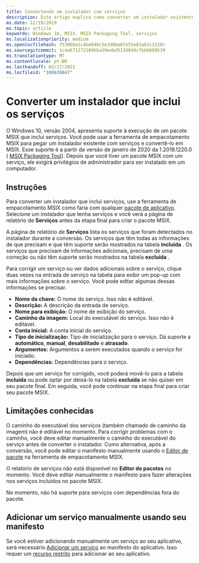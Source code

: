 ```yaml
---
title: Convertendo um instalador com serviços
description: Este artigo explica como converter um instalador existente com serviços para MSIX usando a ferramenta de empacotamento MSIX
ms.date: 12/19/2019
ms.topic: article
keywords: Windows 10, MSIX, MSIX Packaging Tool, serviços
ms.localizationpriority: medium
ms.openlocfilehash: f5306be1c4be846c5e3d0be6fe55e83a61c3220c
ms.sourcegitcommit: 1c4e671172104bba39eebd513d849cfbbb689539
ms.translationtype: MT
ms.contentlocale: pt-BR
ms.lasthandoff: 02/17/2021
ms.locfileid: "100630847"
---
```

# <a name="convert-an-installer-that-includes-services"></a>Converter um instalador que inclui os serviços

O Windows 10, versão 2004, apresenta suporte à execução de um pacote MSIX que inclui serviços. Você pode usar a ferramenta de empacotamento MSIX para pegar um instalador existente com serviços e convertê-lo em MSIX. Esse suporte é a partir da versão de janeiro de 2020 da 1.2019.1220.0 ( [MSIX Packaging Tool](tool-overview.md)). Depois que você tiver um pacote MSIX com um serviço, ele exigirá privilégios de administrador para ser instalado em um computador.

## <a name="instructions"></a>Instruções

Para converter um instalador que inclui serviços, use a ferramenta de empacotamento MSIX como faria com qualquer [pacote de aplicativo](create-app-package.md). Selecione um instalador que tenha serviços e você verá a página de relatório de **Serviços** antes da etapa final para criar o pacote MSIX.

A página de relatório de **Serviços** lista os serviços que foram detectados no instalador durante a conversão. Os serviços que têm todas as informações de que precisam e que têm suporte serão mostrados na tabela **incluída** . Os serviços que precisam de informações adicionais, precisam de uma correção ou não têm suporte serão mostrados na tabela **excluída** .

Para corrigir um serviço ou ver dados adicionais sobre o serviço, clique duas vezes na entrada de serviço na tabela para exibir um pop-up com mais informações sobre o serviço. Você pode editar algumas dessas informações se precisar.

- **Nome da chave:** O nome do serviço. Isso não é editável.
- **Descrição:** A descrição da entrada de serviço.
- **Nome para exibição:** O nome de exibição do serviço.
- **Caminho da imagem:** Local do executável do serviço. Isso não é editável.
- **Conta inicial:** A conta inicial do serviço.
- **Tipo de inicialização:** Tipo de inicialização para o serviço. Dá suporte a **automático**, **manual**, **desabilitado** e **atrasado**.
- **Argumentos:** Argumentos a serem executados quando o serviço for iniciado.
- **Dependências:** Dependências para o serviço.

Depois que um serviço for corrigido, você poderá movê-lo para a tabela **incluída** ou pode optar por deixá-lo na tabela **excluída** se não quiser em seu pacote final. Em seguida, você pode continuar na etapa final para criar seu pacote MSIX.

## <a name="known-limitations"></a>Limitações conhecidas

O caminho do executável dos serviços (também chamado de caminho da imagem) não é editável no momento. Para corrigir problemas com o caminho, você deve editar manualmente o caminho do executável do serviço antes de converter o instalador. Como alternativa, após a conversão, você pode editar o manifesto manualmente usando o [Editor de pacote](package-editor.md) na ferramenta de empacotamento MSIX.

O relatório de serviços não está disponível no **Editor de pacotes** no momento. Você deve editar manualmente o manifesto para fazer alterações nos serviços incluídos no pacote MSIX.

No momento, não há suporte para serviços com dependências fora do pacote.

## <a name="add-a-service-manually-using-your-manifest"></a>Adicionar um serviço manualmente usando seu manifesto

Se você estiver adicionando manualmente um serviço ao seu aplicativo, será necessário [Adicionar um serviço](/uwp/schemas/appxpackage/uapmanifestschema/element-desktop6-service) ao manifesto do aplicativo. Isso requer um [recurso restrito](/windows/uwp/packaging/app-capability-declarations#restricted-capabilities) para adicionar ao seu aplicativo.
